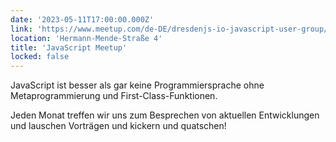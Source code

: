 ```yaml
---
date: '2023-05-11T17:00:00.000Z'
link: 'https://www.meetup.com/de-DE/dresdenjs-io-javascript-user-group/events/wwdfrqyfchbpb/'
location: 'Hermann-Mende-Straße 4'
title: 'JavaScript Meetup'
locked: false
---
```

JavaScript ist besser als gar keine Programmiersprache ohne Metaprogrammierung und First-Class-Funktionen.

Jeden Monat treffen wir uns zum Besprechen von aktuellen Entwicklungen und lauschen Vorträgen und kickern und quatschen!

